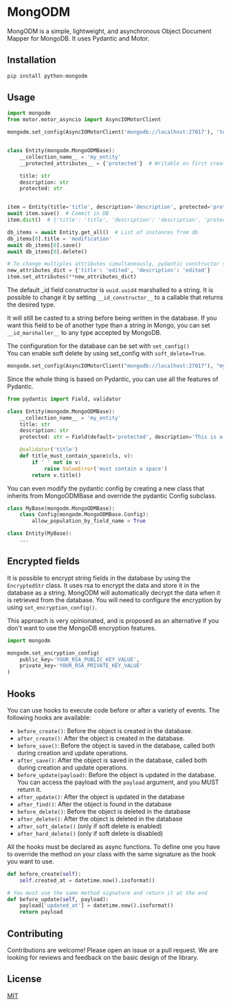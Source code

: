 # MongODM

MongODM is a simple, lightweight, and asynchronous Object Document Mapper for MongoDB.
It uses Pydantic and Motor.

## Installation

```bash
pip install python-mongodm
```

## Usage

```python
import mongodm
from motor.motor_asyncio import AsyncIOMotorClient

mongodm.set_config(AsyncIOMotorClient('mongodb://localhost:27017'), 'test')


class Entity(mongodm.MongoODMBase):
    __collection_name__ = 'my_entity'
    __protected_attributes__ = {'protected'}  # Writable on first creation, but not on updates

    title: str
    description: str
    protected: str


item = Entity(title='title', description='description', protected='protected')
await item.save()  # Commit in DB
item.dict()  # {'title': 'title', 'description': 'description', 'protected': 'protected', created_at: datetime.datetime(), updated_at: None, deleted_at: None}

db_items = await Entity.get_all()  # List of instances from db
db_items[0].title = 'modification'
await db_items[0].save()
await db_items[0].delete()

# To change multiples attributes simultaneously, pydantic constructor style
new_attributes_dict = {'title': 'edited', 'description': 'edited'}
item.set_attributes(**new_attributes_dict)  
```



The default _id field constructor is `uuid.uuid4` marshalled to a string. It is possible to change it by setting `__id_constructor__` to a callable that returns the desired type.


It will still be casted to a string before being written in the database. If you want this field to be of another type than a string in Mongo, you can set `__id_marshaller__` to any type accepted by MongoDB.


The configuration for the database can be set with `set_config()`  
You can enable soft delete by using set_config with `soft_delete=True`.
```python
mongodm.set_config(AsyncIOMotorClient("mongodb://localhost:27017"), "my_database", soft_delete=True)
```

Since the whole thing is based on Pydantic, you can use all the features of Pydantic.

```python
from pydantic import Field, validator

class Entity(mongodm.MongoODMBase):
    __collection_name__ = 'my_entity'
    title: str
    description: str
    protected: str = Field(default='protected', description='This is a protected field')

    @validator('title')
    def title_must_contain_space(cls, v):
        if ' ' not in v:
            raise ValueError('must contain a space')
        return v.title()
```

You can even modify the pydantic config by creating a new class that inherits from MongoODMBase and override the pydantic Config subclass.

```python
class MyBase(mongodm.MongoODMBase):
    class Config(mongodm.MongoODMBase.Config):
        allow_population_by_field_name = True

class Entity(MyBase):
    ...
```


## Encrypted fields
It is possible to encrypt string fields in the database by using the `EncryptedStr` class. It uses rsa to encrypt the data and store it in the database as a string.
MongODM will automatically decrypt the data when it is retrieved from the database.
You will need to configure the encryption by using `set_encryption_config()`.

This approach is very opinionated, and is proposed as an alternative if you don't want to use the MongoDB encryption features.

```python
import mongodm

mongodm.set_encryption_config(
    public_key='YOUR_RSA_PUBLIC_KEY_VALUE',
    private_key='YOUR_RSA_PRIVATE_KEY_VALUE'
)
```


## Hooks
You can use hooks to execute code before or after a variety of events. The following hooks are available:

- `before_create()`: Before the object is created in the database.
- `after_create()`: After the object is created in the database.
- `before_save()`: Before the object is saved in the database, called both during creation and update operations.
- `after_save()`: After the object is saved in the database, called both during creation and update operations.
- `before_update(payload)`: Before the object is updated in the database. You can access the payload with the `payload` argument, and you MUST return it.
- `after_update()`: After the object is updated in the database
- `after_find()`: After the object is found in the database
- `before_delete()`: Before the object is deleted in the database
- `after_delete()`: After the object is deleted in the database
- `after_soft_delete()` (only if soft delete is enabled)
- `after_hard_delete()` (only if soft delete is disabled)

All the hooks must be declared as async functions. To define one you have to override the method on your class with the same signature as the hook you want to use.

```python
def before_create(self):
    self.created_at = datetime.now().isoformat()

# You must use the same method signature and return it at the end
def before_update(self, payload):
    payload['updated_at'] = datetime.now().isoformat()
    return payload
```

## Contributing

Contributions are welcome! Please open an issue or a pull request.
We are looking for reviews and feedback on the basic design of the library.

## License

[MIT](https://choosealicense.com/licenses/mit/)
